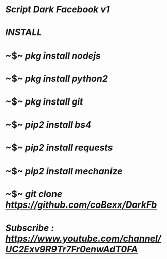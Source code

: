 # _Script Dark Facebook v1_
#
# *INSTALL*
# ~$~ _pkg install nodejs_
# ~$~ _pkg install python2_
# ~$~ _pkg install git_
# ~$~ _pip2 install bs4_
# ~$~ _pip2 install requests_
# ~$~ _pip2 install mechanize_
# ~$~ _git clone https://github.com/coBexx/DarkFb_
#
# _Subscribe : https://www.youtube.com/channel/UC2Exv9R9Tr7Fr0enwAdT0FA_
